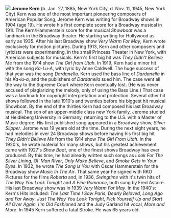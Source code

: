 ![](/jeromekern.jpg)
**Jerome Kern** (b. Jan. 27, 1885, New York City, d. Nov. 11, 1945, New York City) Kern was one of the most important pioneering composers of American Popular Song, Jerome Kern was writing for Broadway shows in 1904 (age 19). He wrote his first complete score for a Broadway musical in 191l. The Kern/Hammerstein score for the musical *Showboat* was a landmark in the Broadway theater. He starting writing for Hollywood as early as 1935. After his last Broadway show *Very Warm For May*, Kern wrote exclusively for motion pictures. During 1913, Kern and other composers and lyricists were experimenting, in the small Princess Theater in New York, with American subjects for musicals. Kern's first big hit was *They Didn't Believe Me* from the 1914 show *The Girl from Utah*. In 1919, Kern had a minor hit with the song *Ka-Lu-A*, with lyric by Anne Caldwell. The huge success of that year was the song *Dardanella*. Kern used the bass line of *Dardanella* in his *Ka-lu-a*, and the publishers of *Dardanella* sued him. The case went all the way to the Supreme Court where Kern eventually lost. (He was never accused of plagiarizing the melody, only of using the Bass Line.) That case was a landmark for copyright interpretation and protection. Several other hit shows followed in the late 1910's and twenties before his biggest hit musical Showboat. By the end of the thirties Kern had composed his last Broadway musical. 
The son of an upper-middle class new York family, Jerome studied at Heidleberg University in Germany, returning to the U.S. with a Master of Music degree. His first published song appeared in a Broadway show, *Silver Slipper*. Jerome was 19 years old at the time. During the next eight years, he had melodies in over 24 Broadway shows before having his first big hit *They Didn't Believe Me* from the 1914 show *The Girl From Utah*. 
In the 1920's, he wrote material for many shows, but his greatest achievement came with 1927's *Show Boat*, one of the finest shows Broadway has ever produced. By this time, he had already written such songs as *Look For The Silver Lining*, *Ol' Man River*, *Only Make Believe*, and *Smoke Gets in Your Eyes*. In 1932, he wrote *The Song Is You* with Oscar Hammerstein for the Broadway show *Music In The Air*. That same year he signed with RKO Pictures for the films *Roberta* and, in 1936, *Swingtime* with it's twin hits of *The Way You Look Tonight* and *A Fine Romance*, both sung by Fred Astaire. His last Broadway show was in 1939 *Very Warm For May*. 
In the 1940's: Kern's Hits included: *The Last Time I Saw Paris*, *Dearly Beloved*, *Long Ago and Far Away*, *Just The Way You Look Tonight*, *Pick Yourself Up and Start All Over Again*, *I'm Old Fashioned* and the Judy Garland hit vocal, *More and More*. 
In 1945 Kern suffered a fatal Stroke. He was 65 years old. 